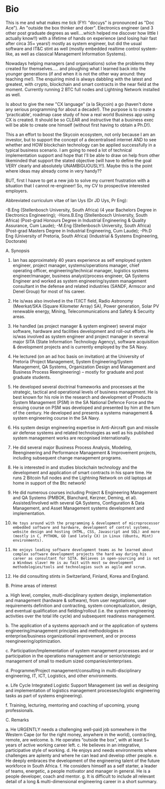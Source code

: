 # Bio
This is me and what makes me tick (FYI: "docuys" is pronounced as "Doc Ace").
An "outside the box thinker and doer". Electronics engineer (and 3 other post graduate degrees as well....which helped me discover how little I actually know!!) with a lifetime of hands on experience (and losing hair fast after circa 35+ years!) mostly as system engineer, but did the usual software and IT&C stint as well (mostly embedded realtime control system-like, as well as classical Management Information Systems). 

Nowadays helping managers (and organisations) solve the problems they created for themselves..... and ploughing what I learned back into the younger generations (if and when it is not the other way around: they teaching me!).
The enquiring mind is always dabbling with the latest and greatest, with crypto, blockchain and smart contracts in the near field at the moment. Currently running 2 BTC full nodes and Lightning Network installed as well.

Is about to give the new "CX language" (a la Skycoin) a go (haven't done any serious programming for about a decade!). The purpose is to create a 'practicable', roadmap case study of how a real world Business app using CX is created. It should be so CLEAR and instructive that a business exec will be able to create one himself (without first having to obtain a Ph.D!). 

This a an effort to boost the Skycoin ecosystem, not only because I am an investor, but to support the concept of a decentralised internet AND to see whether and HOW blockchain technology can be applied successfully in a typical business scenario. I am going to need a lot of technical implementation support and hope that I'll be able to draw on help from other likeminded that support the stated objective (will have to define the goal VERY clearly and absolutely UNAMBIGUOUSLY!). Maybe this is the point where ideas may already come in very handy??

BUT, first I haave to get a new job to solve my current frustration with a situation that I cannot re-engineer! So, my CV to prospective interested employers.

Abbreviated curriculum vitae of Ian Uys (Dr JD Uys, Pr Eng):

-B.Eng (Stellenbosch University, South Africa) (4 year Bachelors Degree in Electronics Engineering); 
-Hons.B.Eng (Stellenbosch University, South Africa) (Post-grad Honours Degree in Industrial Engineering & Quality Assurance, Cum Laude);
-M.Eng (Stellenbosch University, South Africa) (Post-grad Masters Degree in Industrial Engineering, Cum Laude); 
-Ph.D Eng (University of Pretoria, South Africa) (Industrial & Systems Engineering, Doctorate)

A. Synopsis

1.	Ian has approximately 40 years experience as self employed system engineer, project manager, systems/operations manager, chief operating officer, engineering/technical manager, logistics systems engineer/manager, business analyst/process engineer, QA Systems Engineer and worked as system engineering/system management consultant in the defense and related industries (SANDF, Armscor and Denel Group) for most of his career. 

2.	He is/was also involved in the IT/ICT field, Radio Astronomy (Meerkat/SKA (Square Kilometer Array) SA), Power generation, Solar PV renewable energy, Mining, Telecommunications and Safety & Security areas. 

3.	He handled (as project manager & system engineer) several major software, hardware and facilities development and roll-out efforts. He is/was involved as system engineer and project manager in several major SITA (State Information Technology Agency),  software acquisition & development projects and is currently employed by the SA Navy. 

4.   He lectured (on an ad hoc basis on invitation) at the University of Pretoria (Project Management, System Engineering/System Management, QA Systems, Organization Design and Management and Business Process Reengineering) – mostly for graduate and post graduate students. 

5.	He developed several doctrinal frameworks and processes at the strategic, tactical and operational levels of business management. He is best known for his role in the research and development of Products System Management (PSM) in the SA National Defence Force and the ensuing course on PSM was developed and presented by him at the turn of the century. He developed and presents a systems management & system engineering course in the SA Navy. 

6.	His system design engineering expertise in Anti-Aircraft gun and missile air defense systems and related technologies as well as his published system management works are recognised internationally.

7.	He did several major Business Process Analysis, Modeling,  Reengineering and Performance Management & Improvement projects, including subsequent change management programs. 

8.	He is interested in and studies blockchain technology and the development and application of smart contracts in his spare time. He runs 2 Bitcoin full nodes and the Lightning Network on old laptops at home in support of the Btc network!

9.	He did numerous courses including Project & Engineering Management and QA Systems (PMBOK, Blanchard, Kerzner, Deming, et al). Assisted/Involved with several QA Systems, Configuration & Data Management, and Asset Management systems development and implementation.

10. 	He toys around with the programming & development of microprocessor embedded software and hardware, development of control systems, website design and hosting (HTML, CSS, Javascript and SQL) and more (mostly in C, PYTHON, GO (and lately CX) in Linux (Ubuntu, Mint) environments). 

11. 	He enjoys leading software development teams as he learned about complex software development projects the hard way during his career as consultant for SITA. Believes in open-sourcing and is not a Windows slave! He is au fait with most sw development methodologies/tools and technologies such as agile and scrum.

12.	He did consulting stints in Switzerland, Finland, Korea and England.

B. Prime areas of interest 

a.	High level, complex, multi-disciplinary system design, implementation and management (hardware & software), from user negotiations, user requirements definition and contracting, system conceptualization, design, and eventual qualification and fielding/rollout (i.e. the system engineering activities over the total life cycle) and subsequent readiness management.

b.	The application of a systems approach and or the application of systems engineering/management principles and methodologies in enterprise/business organizational improvement, and or process reengineering/optimization. 

c.	Participation/Implementation of system management processes and or participation in the operations management and or senior/strategic management of small to medium sized companies/enterprises.

d.	Programme/Project management/consulting in multi-disciplinary engineering, IT, ICT, Logistics, and other environments. 

e.	Life Cycle Integrated Logistic Support Management (as well as designing and implementation of logistics management processes/logistic engineering tasks as part of systems engineering).

f.	Training, lecturing, mentoring and coaching of upcoming, young professionals.

C. Remarks

a.	He URGENTLY needs a challenging well-paid job somewhere in the Western Cape (or for the right money, anywhere in the world), contracting, remote, are welcome.
b.	He operates “outside the box”, with at least 5+ years of active working career left.
c.	He believes in an integrative, participative style of working. 
d.	He enjoys and needs environments where challenges are aplenty and where he can lead and develop other people.
e.	He deeply embraces the development of the engineering talent of the future workforce in South Africa.
f.	He considers himself as a self starter, a leader of teams, energetic, a people motivator and manager in general. He is a people developer, coach and mentor.
g.	It is difficult to include all relevant detail of a long & multi-dimensional engineering career in a short summary.


